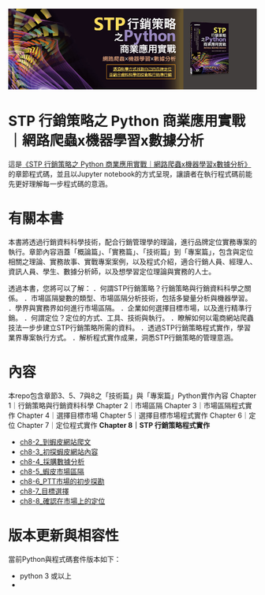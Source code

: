 
![封面](img/stp.jpg)
# STP 行銷策略之 Python 商業應用實戰｜網路爬蟲x機器學習x數據分析
這是[《STP 行銷策略之 Python 商業應用實戰｜網路爬蟲x機器學習x數據分析》](https://www.tenlong.com.tw/products/9789865025878?list_name=b-r7-zh_tw)的章節程式碼，並且以Jupyter notebook的方式呈現，讓讀者在執行程式碼前能先更好理解每一步程式碼的意涵。

# 有關本書
本書將透過行銷資料科學技術，配合行銷管理學的理論，進行品牌定位實務專案的執行。章節內容涵蓋「概論篇」、「實務篇」、「技術篇」到「專案篇」，包含與定位相關之理論、實務故事、實戰專案案例，以及程式介紹，適合行銷人員、經理人、資訊人員、學生、數據分析師，以及想學習定位理論與實務的人士。

透過本書，您將可以了解：
．何謂STP行銷策略？行銷策略與行銷資料科學之關係。
．市場區隔變數的類型、市場區隔分析技術，包括多變量分析與機器學習。
．學界與實務界如何進行市場區隔。
．企業如何選擇目標市場，以及進行精準行銷。
．何謂定位？定位的方式、工具、技術與執行。
．瞭解如何以電商網站爬蟲技法一步步建立STP行銷策略所需的資料。
．透過STP行銷策略程式實作，學習業界專案執行方式。
．解析程式實作成果，洞悉STP行銷策略的管理意涵。

# 內容
本repo包含章節3、5、7與8之「技術篇」與「專案篇」Python實作內容
Chapter 1｜行銷策略與行銷資料科學 
Chapter 2｜市場區隔 
Chapter 3｜市場區隔程式實作 
Chapter 4｜選擇目標市場 
Chapter 5｜選擇目標市場程式實作 
Chapter 6｜定位 
Chapter 7｜定位程式實作 
**Chapter 8｜STP 行銷策略程式實作**
- [ch8-2_到蝦皮網站爬文](https://bit.ly/35B7NO9)
- [ch8-3_初探蝦皮網站內容](https://bit.ly/2ZCA6Ii)
- [ch8-4_採購數據分析](https://bit.ly/2RvCGv2)
- [ch8-5_蝦皮市場區隔](https://bit.ly/35AWZQf)
- [ch8-6_PTT市場的初步探勘](https://bit.ly/3iwR5mB)
- [ch8-7_目標選擇](https://bit.ly/32vwppG)
- [ch8-8_確認在市場上的定位](https://bit.ly/2ZB3gr6)

# 版本更新與相容性
當前Python與程式碼套件版本如下：
- python 3 或以上
- 

